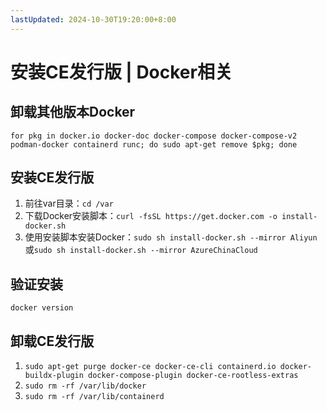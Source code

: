 ```yaml
---
lastUpdated: 2024-10-30T19:20:00+8:00
---
```


# 安装CE发行版 | Docker相关

## 卸载其他版本Docker

```for pkg in docker.io docker-doc docker-compose docker-compose-v2 podman-docker containerd runc; do sudo apt-get remove $pkg; done```

## 安装CE发行版

1. 前往var目录：```cd /var```
2. 下载Docker安装脚本：```curl -fsSL https://get.docker.com -o install-docker.sh```
3. 使用安装脚本安装Docker：```sudo sh install-docker.sh --mirror Aliyun```或```sudo sh install-docker.sh --mirror AzureChinaCloud```

## 验证安装

```docker version```

## 卸载CE发行版

1. ```sudo apt-get purge docker-ce docker-ce-cli containerd.io docker-buildx-plugin docker-compose-plugin docker-ce-rootless-extras```
2. ```sudo rm -rf /var/lib/docker```
3. ```sudo rm -rf /var/lib/containerd```